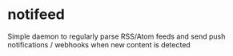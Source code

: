 # notifeed
Simple daemon to regularly parse RSS/Atom feeds and send push notifications / webhooks when new content is detected
